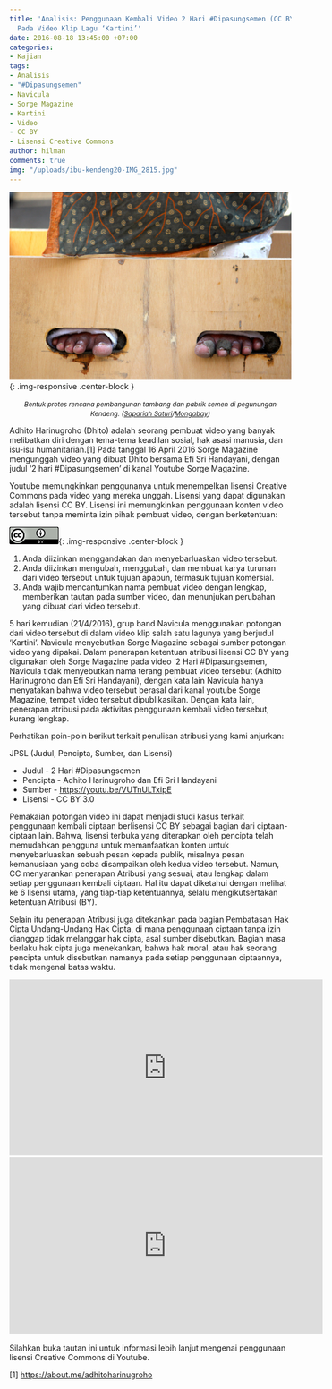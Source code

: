 ```yaml
---
title: 'Analisis: Penggunaan Kembali Video 2 Hari #Dipasungsemen (CC BY) Oleh Navicula
  Pada Video Klip Lagu ‘Kartini’'
date: 2016-08-18 13:45:00 +07:00
categories:
- Kajian
tags:
- Analisis
- "#Dipasungsemen"
- Navicula
- Sorge Magazine
- Kartini
- Video
- CC BY
- Lisensi Creative Commons
author: hilman
comments: true
img: "/uploads/ibu-kendeng20-IMG_2815.jpg"
---
```


![ibu-kendeng20-IMG_2815.jpg](/uploads/ibu-kendeng20-IMG_2815.jpg){: .img-responsive .center-block }<center><small><i>Bentuk protes rencana pembangunan tambang dan pabrik semen di pegunungan Kendeng. (<a href="https://www.facebook.com/sapariah.saturi?fref=ts&ref=br_tf">Sapariah Saturi</a>/<a href="http://www.mongabay.co.id/2016/04/14/berharap-semen-kaki-para-perempuan-kendeng-berbuah-aksi-dari-jokowi/">Mongabay</a>)</i></small></center>

Adhito Harinugroho (Dhito) adalah seorang pembuat video yang banyak melibatkan diri dengan tema-tema keadilan sosial, hak asasi manusia, dan isu-isu humanitarian.[1] Pada tanggal 16 April 2016 Sorge Magazine mengunggah video yang dibuat Dhito bersama Efi Sri Handayani, dengan judul ‘2 hari #Dipasungsemen’ di kanal Youtube Sorge Magazine.

Youtube memungkinkan penggunanya untuk menempelkan lisensi Creative Commons pada video yang mereka unggah. Lisensi yang dapat digunakan adalah lisensi CC BY. Lisensi ini memungkinkan penggunaan konten video tersebut tanpa meminta izin pihak pembuat video, dengan berketentuan:

![BY-d456e2.png](/uploads/BY-d456e2.png){: .img-responsive .center-block }

1. Anda diizinkan menggandakan dan menyebarluaskan video tersebut.
2. Anda diizinkan mengubah, menggubah, dan membuat karya turunan dari video tersebut untuk tujuan apapun, termasuk tujuan komersial.
3. Anda wajib mencantumkan nama pembuat video dengan lengkap, memberikan tautan pada sumber video, dan menunjukan perubahan yang dibuat dari video tersebut.

5 hari kemudian (21/4/2016), grup band Navicula menggunakan potongan dari video tersebut di dalam video klip salah satu lagunya yang berjudul ‘Kartini’. Navicula menyebutkan Sorge Magazine sebagai sumber potongan video yang dipakai. Dalam penerapan ketentuan atribusi lisensi CC BY yang digunakan oleh Sorge Magazine pada video ‘2 Hari #Dipasungsemen, Navicula tidak menyebutkan nama terang pembuat video tersebut (Adhito Harinugroho dan Efi Sri Handayani), dengan kata lain Navicula hanya menyatakan bahwa video tersebut berasal dari kanal youtube Sorge Magazine, tempat video tersebut dipublikasikan. Dengan kata lain, penerapan atribusi pada aktivitas penggunaan kembali video tersebut, kurang lengkap.

Perhatikan poin-poin berikut terkait penulisan atribusi yang kami anjurkan:

JPSL (Judul, Pencipta, Sumber, dan Lisensi)

* Judul - 2 Hari #Dipasungsemen
* Pencipta - Adhito Harinugroho dan Efi Sri Handayani
* Sumber - https://youtu.be/VUTnULTxipE
* Lisensi - CC BY 3.0

Pemakaian potongan video ini dapat menjadi studi kasus terkait penggunaan kembali ciptaan berlisensi CC BY sebagai bagian dari ciptaan-ciptaan lain. Bahwa, lisensi terbuka yang diterapkan oleh pencipta telah memudahkan pengguna untuk memanfaatkan konten untuk menyebarluaskan sebuah pesan kepada publik, misalnya pesan kemanusiaan yang coba disampaikan oleh kedua video tersebut. Namun, CC menyarankan penerapan Atribusi yang sesuai, atau lengkap dalam setiap penggunaan kembali ciptaan. Hal itu dapat diketahui dengan melihat ke 6 lisensi utama, yang tiap-tiap ketentuannya, selalu mengikutsertakan ketentuan Atribusi (BY).

Selain itu penerapan Atribusi juga ditekankan pada bagian Pembatasan Hak Cipta Undang-Undang Hak Cipta, di mana penggunaan ciptaan tanpa izin dianggap tidak melanggar hak cipta, asal sumber disebutkan. Bagian masa berlaku hak cipta juga menekankan, bahwa hak moral, atau hak seorang pencipta untuk disebutkan namanya pada setiap penggunaan ciptaannya, tidak mengenal batas waktu.

<div class="embed-responsive embed-responsive-16by9"><iframe width="560" height="315" src="https://www.youtube.com/embed/VUTnULTxipE" frameborder="0" allowfullscreen></iframe></div>

<div class="embed-responsive embed-responsive-16by9"><iframe width="560" height="315" src="https://www.youtube.com/embed/u3SzgY6UtLQ" frameborder="0" allowfullscreen></iframe></div>

Silahkan buka tautan ini untuk informasi lebih lanjut mengenai penggunaan lisensi Creative Commons di Youtube.

[1] https://about.me/adhitoharinugroho
